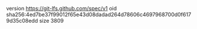 version https://git-lfs.github.com/spec/v1
oid sha256:4ed7be37f99012f65e43d08dadad264d78606c4697968700d0f6179d35c08edd
size 3809
